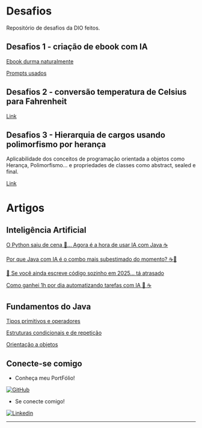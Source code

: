 # Desafios

Repositório de desafios da DIO feitos.

## Desafios 1 - criação de ebook com IA

[Ebook durma naturalmente](https://github.com/sabrinabm94/chalenges/blob/main/durma-naturalmente.pdf)

[Prompts usados](https://github.com/sabrinabm94/chalenges/blob/main/prompts.md)

## Desafios 2 - conversão temperatura de Celsius para Fahrenheit

[Link](https://github.com/sabrinabm94/java/blob/master/dio/challenges/scripts/CelsiusToFahrenheit.java)

## Desafios 3 - Hierarquia de cargos usando polimorfismo por herança

Aplicabilidade dos conceitos de programação orientada a objetos como Herança, Polimorfismo... e propriedades de classes como abstract, sealed e final.

[Link](https://github.com/sabrinabm94/java/blob/master/dio/challenges/scripts/CelsiusToFahrenheit.java)

# Artigos

## Inteligência Artificial

[O Python saiu de cena 🐍... Agora é a hora de usar IA com Java ☕](https://web.dio.me/articles/o-python-saiu-de-cena-agora-e-a-hora-de-usar-ia-com-java-bbd807c3e3ca)

[Por que Java com IA é o combo mais subestimado do momento? ☕🤖](https://web.dio.me/articles/por-que-java-com-ia-e-o-combo-mais-subestimado-do-momento-34edf30c99da)

[🤖 Se você ainda escreve código sozinho em 2025... tá atrasado](https://web.dio.me/articles/se-voce-ainda-escreve-codigo-sozinho-em-2025-ta-atrasado-4c6c0c17e13f)

[Como ganhei 1h por dia automatizando tarefas com IA 🤖 ☕](https://web.dio.me/articles/como-ganhei-1h-por-dia-automatizando-tarefas-com-ia-369bb256ebdd)

## Fundamentos do Java

[Tipos primitivos e operadores](https://web.dio.me/articles/fundamentos-do-java-tipos-primitivos-e-operadores-23477d0c710a)

[Estruturas condicionais e de repetição](https://web.dio.me/articles/fundamentos-do-java-estruturas-condicionais-e-de-repeticao-em-java-24ce1b67b926)

[Orientação a objetos](https://web.dio.me/articles/fundamentos-do-java-orientacao-a-objetos-6334f797e30a)

## Conecte-se comigo

- Conheça meu PortFólio!

[![GitHub](https://img.shields.io/badge/GitHub-181717?style=for-the-badge&logo=github&logoColor=white)](https://bit.ly/3Q7O3Z7)

- Se conecte comigo!

[![Linkedin](https://img.shields.io/badge/LinkedIn-0077B5?style=for-the-badge&logo=linkedin&logoColor=white)](https://www.linkedin.com/in/sabrinabm94/)

---
